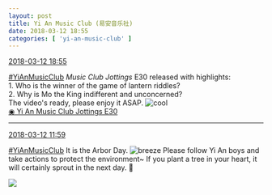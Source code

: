 ```yaml
---
layout: post
title: Yi An Music Club (易安音乐社)
date: 2018-03-12 18:55
categories: [ 'yi-an-music-club' ]
---
```


<div class="weibo-info">
  <a href="https://weibo.com/6094546964/G73BMEU0n">2018-03-12 18:55</a>
</div>

[#YiAnMusicClub](https://weibo.com/p/100808beae2e3e05b17b64f63ebedca39f19b2/super_index) *Music Club Jottings* E30 released with highlights:  
1\. Who is the winner of the game of lantern riddles?  
2\. Why is Mo the King indifferent and unconcerned?  
The video's ready, please enjoy it ASAP. ![cool](https://img.t.sinajs.cn/t4/appstyle/expression/ext/normal/8a/pcmoren_cool2017_org.png)  
[◉ Yi An Music Club Jottings E30](https://www.bilibili.com/video/av20685027/)

<!-- more -->

---

<div class="weibo-info">
  <a href="https://weibo.com/6094546964/G70TboccA">2018-03-12 11:59</a>
</div>

[#YiAnMusicClub](https://weibo.com/p/100808beae2e3e05b17b64f63ebedca39f19b2/super_index) It is the Arbor Day. ![breeze](https://img.t.sinajs.cn/t4/appstyle/expression/ext/normal/a5/wind_org.gif) Please follow Yi An boys and take actions to protect the environment~ If you plant a tree in your heart, it will certainly sprout in the next day. 🤗

<!-- more -->

<a href="http://wx4.sinaimg.cn/mw690/006Es64Aly1fp9wdyczq3j31ww2pf4qm.jpg">
  <img class="weibo-pic-preview" src="http://wx4.sinaimg.cn/orj360/006Es64Aly1fp9wdyczq3j31ww2pf4qm.jpg" />
</a>
